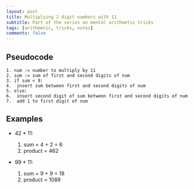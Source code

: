 ```yaml
---
layout: post
title: Multiplying 2 digit numbers with 11
subtitle: Part of the series on mental arithmetic tricks
tags: [arithmetic, tricks, notes]
comments: false
---
```



## Pseudocode
```
1. num := number to multiply by 11
2. sum := sum of first and second digits of num
3. if sum < 9:
4.	insert sum between first and second digits of num
5. else:
6.	insert second digit of sum between first and second digits of num
7.	add 1 to first digit of num
```


## Examples

* 42 * 11:
  1. sum = 4 + 2 = 6
  2. product = 462

* 99 * 11:
  1. sum = 9 + 9 = 18
  2. product = 1089


